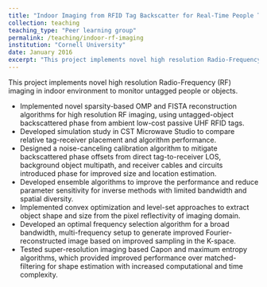 ```yaml
---
title: "Indoor Imaging from RFID Tag Backscatter for Real-Time People Tracking"
collection: teaching
teaching_type: "Peer learning group"
permalink: /teaching/indoor-rf-imaging
institution: "Cornell University"
date: January 2016
excerpt: "This project implements novel high resolution Radio-Frequency (RF) imaging in indoor environment to monitor untagged people or objects."
---
```


This project implements novel high resolution Radio-Frequency (RF) imaging in indoor environment to monitor untagged people or objects.

  * Implemented novel sparsity-based OMP and FISTA reconstruction algorithms for high resolution RF imaging, using untagged-object backscattered phase from ambient low-cost passive UHF RFID tags.
  * Developed simulation study in CST Microwave Studio to compare relative tag-receiver placement and algorithm performance.
  * Designed a noise-canceling calibration algorithm to mitigate backscattered phase offsets from direct tag-to-receiver LOS, background object multipath, and receiver cables and circuits introduced phase for improved size and location estimation.
  * Developed ensemble algorithms to improve the performance and reduce parameter sensitivity for inverse methods with limited bandwidth and spatial diversity.
  * Implemented convex optimization and level-set approaches to extract object shape and size from the pixel reflectivity of imaging domain.
  * Developed an optimal frequency selection algorithm for a broad bandwidth, multi-frequency setup to generate improved Fourier-reconstructed image based on improved sampling in the K-space.
  * Tested super-resolution imaging based Capon and maximum entropy algorithms, which provided improved performance over matched-filtering for shape estimation with increased computational and time complexity.